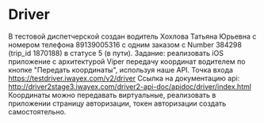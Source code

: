 # Driver

В тестовой диспетчерской создан водитель Хохлова Татьяна Юрьевна с номером телефона 89139005316 с одним заказом c Number 384298 (trip_id 1870188) в статусе 5 (в пути).
Задание: реализовать iOS приложение с архитектурой  Viper передачу координат водителем по кнопке "Передать координаты", используя наше API.
Точка входа https://testdriver.iwayex.com/v2/driver
Ссылка на документацию api: http://driver2stage3.iwayex.com/driver2-api-doc/apidoc/driver/index.html
Координаты можно передавать виртуальные, реализовать в приложении страницу авторизации, токен авторизации создать самостоятельно.
